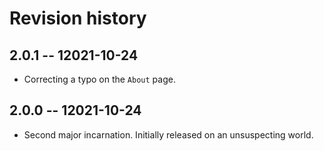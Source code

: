 # Revision history


## 2.0.1 -- 12021-10-24

  * Correcting a typo on the `About` page.


## 2.0.0 -- 12021-10-24

  * Second major incarnation. Initially released on an unsuspecting world.
